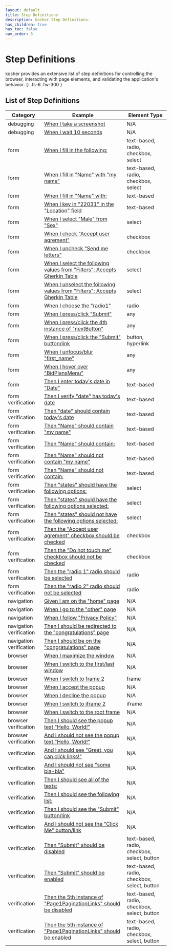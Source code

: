 ```yaml
---
layout: default
title: Step Definitions
description: kosher Step Definitions.
has_children: true
has_toc: false
nav_order: 5
---
```


# Step Definitions

kosher provides an extensive list of step definitions for controlling the browser, interacting with page elements, and validating the application's behavior.
{: .fs-6 .fw-300 }

## List of Step Definitions

| Category                | Example                                                                                                      | Element Type                                |
| ----------------------- | ------------------------------------------------------------------------------------------------------------ | ------------------------------------------- |
| debugging               | [When I take a screenshot](i_take_a_screenshot.html)                                                         | N/A                                         |
| debugging               | [When I wait 10 seconds](i_wait_seconds.html)                                                                | N/A                                         |
| form                    | [When I fill in the following:](i_fill_in_the_following.html)                                                | text-based, radio, checkbox, select         |
| form                    | [When I fill in "Name" with "my name"](i_fill_in_with.html)                                                  | text-based, radio, checkbox, select         |
| form                    | [When I fill in "Name" with:](i_fill_in_with_multiline.html)                                                 | text-based                                  |
| form                    | [When I key in "22031" in the "Location" field](i_key_in.html)                                               | text-based                                  |
| form                    | [When I select "Male" from "Sex"](i_select_from.html)                                                        | select                                      |
| form                    | [When I check "Accept user agrement"](i_check.html)                                                          | checkbox                                    |
| form                    | [When I uncheck "Send me letters"](i_uncheck.html)                                                           | checkbox                                    |
| form                    | [When I select the following values from "Filters": Accepts Gherkin Table](i_select_following_from.html)     | select                                      |
| form                    | [When I unselect the following values from "Filters": Accepts Gherkin Table](i_unselect_following_from.html) | select                                      |
| form                    | [When I choose the "radio1"](i_choose.html)                                                                  | radio                                       |
| form                    | [When I press/click "Submit"](i_press.html)                                                                  | any                                         |
| form                    | [When I press/click the 4th instance of "nextButton"](i_press_instance.html)                                 | any                                         |
| form                    | [When I press/click the "Submit" button/link](i_press_button.html)                                           | button, hyperlink                           |
| form                    | [When I unfocus/blur "first_name"](i_unfocus.html)                                                           | any                                         |
| form                    | [When I hover over "BidPlansMenu"](i_hover.html)                                                             | any                                         |
| form                    | [Then I enter today's date in "Date"](i_enter_todays_date.html)                                              | text-based                                  |
| form verification       | [Then I verify "date" has today's date](i_verify_todays_date.html)                                           | text-based                                  |
| form verification       | [Then "date" should contain today's date](should_contain_todays_date.md)                                     | text-based                                  |
| form verification       | [Then "Name" should contain "my name"](should_contain.html)                                                  | text-based                                  |
| form verification       | [Then "Name" should contain:](should_contain_multiline.html)                                                 | text-based                                  |
| form verification       | [Then "Name" should not contain "my name"](should_not_contain.html)                                          | text-based                                  |
| form verification       | [Then "Name" should not contain:](should_not_contain_multiline.html)                                         | text-based                                  |
| form verification       | [Then "states" should have the following options:](should_have_options.html)                                 | select                                      |
| form verification       | [Then "states" should have the following options selected:](should_have_options_selected.html)               | select                                      |
| form verification       | [Then "states" should not have the following options selected:](should_not_have_options_selected.html)       | select                                      |
| form verification       | [Then the "Accept user agrement" checkbox should be checked](checkbox_should_be_checked.html)                | checkbox                                    |
| form verification       | [Then the "Do not touch me" checkbox should not be checked](checkbox_should_not_be_checked.html)             | checkbox                                    |
| form verification       | [Then the "radio 1" radio should be selected](radio_should_be_selected.html)                                 | radio                                       |
| form verification       | [Then the "radio 2" radio should not be selected](radio_should_not_be_selected.html)                         | radio                                       |
| navigation              | [Given I am on the "home" page](i_am_on_page.html)                                                           | N/A                                         |
| navigation              | [When I go to the "other" page](i_go_to_page.html)                                                           | N/A                                         |
| navigation              | [When I follow "Privacy Policy"](i_follow.html)                                                              | N/A                                         |
| navigation verification | [Then I should be redirected to the "congratulations" page](i_should_be_redirected.html)                     | N/A                                         |
| navigation verification | [Then I should be on the "congratulations" page](i_should_be_on.html)                                        | N/A                                         |
| browser                 | [When I maximize the window](i_maximize.html)                                                                | N/A                                         |
| browser                 | [When I switch to the first/last window](i_switch_to_window.html)                                            | N/A                                         |
| browser                 | [When I switch to frame 2](i_switch_frame_num.html)                                                          | frame                                       |
| browser                 | [When I accept the popup](i_accept_popup.html)                                                               | N/A                                         |
| browser                 | [When I decline the popup](i_decline_popup.html)                                                             | N/A                                         |
| browser                 | [When I switch to iframe 2](i_switch_iframe_num.html)                                                        | iframe                                      |
| browser                 | [When I switch to the root frame](i_switch_root_frame.html)                                                  | N/A                                         |
| browser verification    | [Then I should see the popup text "Hello, World!"](i_should_see_popup_text.html)                             | N/A                                         |
| browser verification    | [And I should not see the popup text "Hello, World!"](i_should_not_see_popup_text.html)                      | N/A                                         |
| verification            | [And I should see "Great, you can click links!"](i_should_see.html)                                          | N/A                                         |
| verification            | [And I should not see "some bla-bla"](i_should_not_see.html)                                                 | N/A                                         |
| verification            | [Then I should see all of the texts:](i_should_see_all_of.html)                                              | N/A                                         |
| verification            | [Then I should see the following list:](i_should_see_the_following.html)                                     | N/A                                         |
| verification            | [Then I should see the "Submit" button/link](i_should_see_button_link.html)                                  | N/A                                         |
| verification            | [And I should not see the "Click Me" button/link](i_should_not_see_button_link.html)                         | N/A                                         |
| verification            | [Then "Submit" should be disabled](should_be_disabled.html)                                                  | text-based, radio, checkbox, select, button |
| verification            | [Then "Submit" should be enabled](should_be_enabled.html)                                                    | text-based, radio, checkbox, select, button |
| verification            | [Then the 5th instance of "Page1PaginationLinks" should be disabled](nth_instance_disabled.html)             | text-based, radio, checkbox, select, button |
| verification            | [Then the 5th instance of "Page1PaginationLinks" should be enabled](nth_instance_enabled.html)               | text-based, radio, checkbox, select, button |